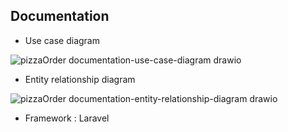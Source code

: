 

## Documentation

- Use case diagram

![pizzaOrder documentation-use-case-diagram drawio](https://github.com/user-attachments/assets/7edd02e7-71b0-41b6-8d52-ab7ce1d8b429)

- Entity relationship diagram

![pizzaOrder documentation-entity-relationship-diagram drawio](https://github.com/user-attachments/assets/5eb55466-7e79-4101-b330-f1a2a16a07c6)

- Framework : Laravel


